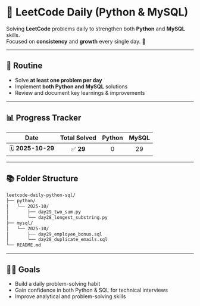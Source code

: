 # 🧩 LeetCode Daily (Python & MySQL)

Solving **LeetCode** problems daily to strengthen both **Python** and **MySQL** skills.  
Focused on **consistency** and **growth** every single day. 🌱

---

## 📅 Routine
- Solve **at least one problem per day**  
- Implement **both Python and MySQL** solutions  
- Review and document key learnings & improvements  

---
## 📊 Progress Tracker

| Date | Total Solved | Python | MySQL |
|:------:|:------------:|:------:|:-----:|
| 🗓️ **2025-10-29** |   ✅ **29**   |   0    |  29   |
---

## 📚 Folder Structure
```bash
leetcode-daily-python-sql/
├── python/
│   └── 2025-10/
│       ├── day29_two_sum.py
│       └── day28_longest_substring.py
├── mysql/
│   └── 2025-10/
│       ├── day29_employee_bonus.sql
│       └── day28_duplicate_emails.sql
└── README.md
```
---
## 🏃‍♂️ Goals
- Build a daily problem-solving habit
- Gain confidence in both Python & SQL for technical interviews
- Improve analytical and problem-solving skills
